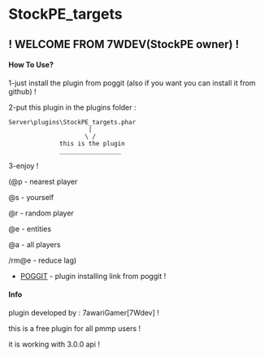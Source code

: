 

# StockPE_targets
## ! WELCOME FROM 7WDEV(StockPE owner) !

#### How To Use?
1-just install the plugin from poggit (also if you want you can install it from github) !

2-put this plugin in the plugins folder :
```
Server\plugins\StockPE_targets.phar
                      |
                     \ /
              this is the plugin
              _________________
```
3-enjoy !

(@p - nearest player

@s - yourself

@r - random player

@e - entities

@a - all players

/rm@e - reduce lag)

* [POGGIT](https://poggit.pmmp.io/p/StockPE_targets/0.3.4-beta) - plugin installing link from poggit !


#### Info
plugin developed by : 7awariGamer[7Wdev] !

this is a free plugin for all pmmp users !

it is working with 3.0.0 api !
